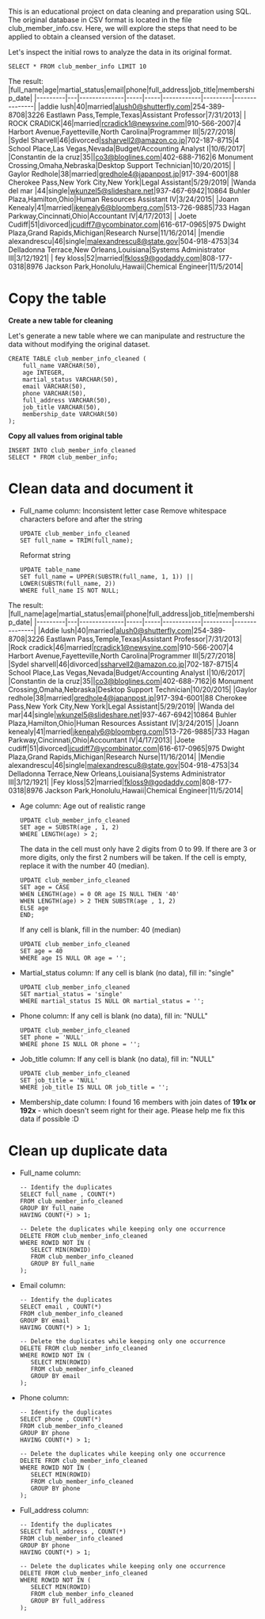 This is an educational project on data cleaning and preparation using SQL. The original database in CSV format is located in the file club_member_info.csv. Here, we will explore the steps that need to be applied to obtain a cleansed version of the dataset.

Let's inspect the initial rows to analyze the data in its original format.

    SELECT * FROM club_member_info LIMIT 10

The result:
|full_name|age|martial_status|email|phone|full_address|job_title|membership_date|
|---------|---|--------------|-----|-----|------------|---------|---------------|
|addie lush|40|married|alush0@shutterfly.com|254-389-8708|3226 Eastlawn Pass,Temple,Texas|Assistant Professor|7/31/2013|
|      ROCK CRADICK|46|married|rcradick1@newsvine.com|910-566-2007|4 Harbort Avenue,Fayetteville,North Carolina|Programmer III|5/27/2018|
|Sydel Sharvell|46|divorced|ssharvell2@amazon.co.jp|702-187-8715|4 School Place,Las Vegas,Nevada|Budget/Accounting Analyst I|10/6/2017|
|Constantin de la cruz|35||co3@bloglines.com|402-688-7162|6 Monument Crossing,Omaha,Nebraska|Desktop Support Technician|10/20/2015|
|  Gaylor Redhole|38|married|gredhole4@japanpost.jp|917-394-6001|88 Cherokee Pass,New York City,New York|Legal Assistant|5/29/2019|
|Wanda del mar       |44|single|wkunzel5@slideshare.net|937-467-6942|10864 Buhler Plaza,Hamilton,Ohio|Human Resources Assistant IV|3/24/2015|
|Joann Kenealy|41|married|jkenealy6@bloomberg.com|513-726-9885|733 Hagan Parkway,Cincinnati,Ohio|Accountant IV|4/17/2013|
|   Joete Cudiff|51|divorced|jcudiff7@ycombinator.com|616-617-0965|975 Dwight Plaza,Grand Rapids,Michigan|Research Nurse|11/16/2014|
|mendie alexandrescu|46|single|malexandrescu8@state.gov|504-918-4753|34 Delladonna Terrace,New Orleans,Louisiana|Systems Administrator III|3/12/1921|
| fey kloss|52|married|fkloss9@godaddy.com|808-177-0318|8976 Jackson Park,Honolulu,Hawaii|Chemical Engineer|11/5/2014|

# Copy the table

**Create a new table for cleaning**

Let's generate a new table where we can manipulate and restructure the data without modifying the original dataset.

    CREATE TABLE club_member_info_cleaned (
	    full_name VARCHAR(50),
	    age INTEGER,
	    martial_status VARCHAR(50),
	    email VARCHAR(50),
	    phone VARCHAR(50),
	    full_address VARCHAR(50),
	    job_title VARCHAR(50),
	    membership_date VARCHAR(50)
    );

**Copy all values from original table**

    INSERT INTO club_member_info_cleaned
    SELECT * FROM club_member_info;

# Clean data and document it

- Full_name column: Inconsistent letter case
   Remove whitespace characters before and after the string

      UPDATE club_member_info_cleaned
      SET full_name = TRIM(full_name);

   Reformat string

      UPDATE table_name
      SET full_name = UPPER(SUBSTR(full_name, 1, 1)) || LOWER(SUBSTR(full_name, 2))
      WHERE full_name IS NOT NULL;

The result:
|full_name|age|martial_status|email|phone|full_address|job_title|membership_date|
|---------|---|--------------|-----|-----|------------|---------|---------------|
|Addie lush|40|married|alush0@shutterfly.com|254-389-8708|3226 Eastlawn Pass,Temple,Texas|Assistant Professor|7/31/2013|
|Rock cradick|46|married|rcradick1@newsvine.com|910-566-2007|4 Harbort Avenue,Fayetteville,North Carolina|Programmer III|5/27/2018|
|Sydel sharvell|46|divorced|ssharvell2@amazon.co.jp|702-187-8715|4 School Place,Las Vegas,Nevada|Budget/Accounting Analyst I|10/6/2017|
|Constantin de la cruz|35||co3@bloglines.com|402-688-7162|6 Monument Crossing,Omaha,Nebraska|Desktop Support Technician|10/20/2015|
|Gaylor redhole|38|married|gredhole4@japanpost.jp|917-394-6001|88 Cherokee Pass,New York City,New York|Legal Assistant|5/29/2019|
|Wanda del mar|44|single|wkunzel5@slideshare.net|937-467-6942|10864 Buhler Plaza,Hamilton,Ohio|Human Resources Assistant IV|3/24/2015|
|Joann kenealy|41|married|jkenealy6@bloomberg.com|513-726-9885|733 Hagan Parkway,Cincinnati,Ohio|Accountant IV|4/17/2013|
|Joete cudiff|51|divorced|jcudiff7@ycombinator.com|616-617-0965|975 Dwight Plaza,Grand Rapids,Michigan|Research Nurse|11/16/2014|
|Mendie alexandrescu|46|single|malexandrescu8@state.gov|504-918-4753|34 Delladonna Terrace,New Orleans,Louisiana|Systems Administrator III|3/12/1921|
|Fey kloss|52|married|fkloss9@godaddy.com|808-177-0318|8976 Jackson Park,Honolulu,Hawaii|Chemical Engineer|11/5/2014|

- Age column:
   Age out of realistic range

      UPDATE club_member_info_cleaned 
      SET age = SUBSTR(age , 1, 2)
      WHERE LENGTH(age) > 2;

   The data in the cell must only have 2 digits from 0 to 99. If there are 3 or more digits, only the first 2 numbers will be taken. If the cell is empty, replace it with the number 40 (median).

      UPDATE club_member_info_cleaned 
      SET age = CASE
      WHEN LENGTH(age) = 0 OR age IS NULL THEN '40'
      WHEN LENGTH(age) > 2 THEN SUBSTR(age , 1, 2)
      ELSE age
      END;

   If any cell is blank, fill in the number: 40 (median)

      UPDATE club_member_info_cleaned
      SET age = 40
      WHERE age IS NULL OR age = '';

- Martial_status column: If any cell is blank (no data), fill in: "single"

      UPDATE club_member_info_cleaned 
      SET martial_status = 'single'
      WHERE martial_status IS NULL OR martial_status = '';

- Phone column: If any cell is blank (no data), fill in: "NULL"

      UPDATE club_member_info_cleaned 
      SET phone = 'NULL'
      WHERE phone IS NULL OR phone = '';

- Job_title column: If any cell is blank (no data), fill in: "NULL"

      UPDATE club_member_info_cleaned 
      SET job_title = 'NULL'
      WHERE job_title IS NULL OR job_title = '';

- Membership_date column: I found 16 members with join dates of **191x or 192x** - which doesn't seem right for their age. Please help me fix this data if possible :D

# Clean up duplicate data

- Full_name column:
  
      -- Identify the duplicates
      SELECT full_name , COUNT(*)
      FROM club_member_info_cleaned 
      GROUP BY full_name 
      HAVING COUNT(*) > 1;

      -- Delete the duplicates while keeping only one occurrence
      DELETE FROM club_member_info_cleaned
      WHERE ROWID NOT IN (
         SELECT MIN(ROWID)
         FROM club_member_info_cleaned
         GROUP BY full_name
      );

- Email column:

      -- Identify the duplicates
      SELECT email , COUNT(*)
      FROM club_member_info_cleaned 
      GROUP BY email 
      HAVING COUNT(*) > 1;

      -- Delete the duplicates while keeping only one occurrence
      DELETE FROM club_member_info_cleaned
      WHERE ROWID NOT IN (
         SELECT MIN(ROWID)
         FROM club_member_info_cleaned
         GROUP BY email
      );
  
- Phone column:

      -- Identify the duplicates
      SELECT phone , COUNT(*)
      FROM club_member_info_cleaned 
      GROUP BY phone 
      HAVING COUNT(*) > 1;

      -- Delete the duplicates while keeping only one occurrence
      DELETE FROM club_member_info_cleaned
      WHERE ROWID NOT IN (
         SELECT MIN(ROWID)
         FROM club_member_info_cleaned
         GROUP BY phone
      );

- Full_address column:

      -- Identify the duplicates
      SELECT full_address , COUNT(*)
      FROM club_member_info_cleaned 
      GROUP BY phone 
      HAVING COUNT(*) > 1;

      -- Delete the duplicates while keeping only one occurrence
      DELETE FROM club_member_info_cleaned
      WHERE ROWID NOT IN (
         SELECT MIN(ROWID)
         FROM club_member_info_cleaned
         GROUP BY full_address
      );
  
